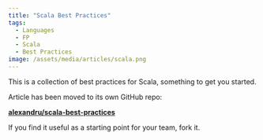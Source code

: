 ```yaml
---
title: "Scala Best Practices"
tags:
  - Languages
  - FP
  - Scala
  - Best Practices
image: /assets/media/articles/scala.png
---
```


<p class="intro withcap">This is a collection of best practices for Scala, something to get you started.</p>

Article has been moved to its own GitHub repo:

**[alexandru/scala-best-practices](https://github.com/alexandru/scala-best-practices/)**

If you find it useful as a starting point for your team, fork it.

